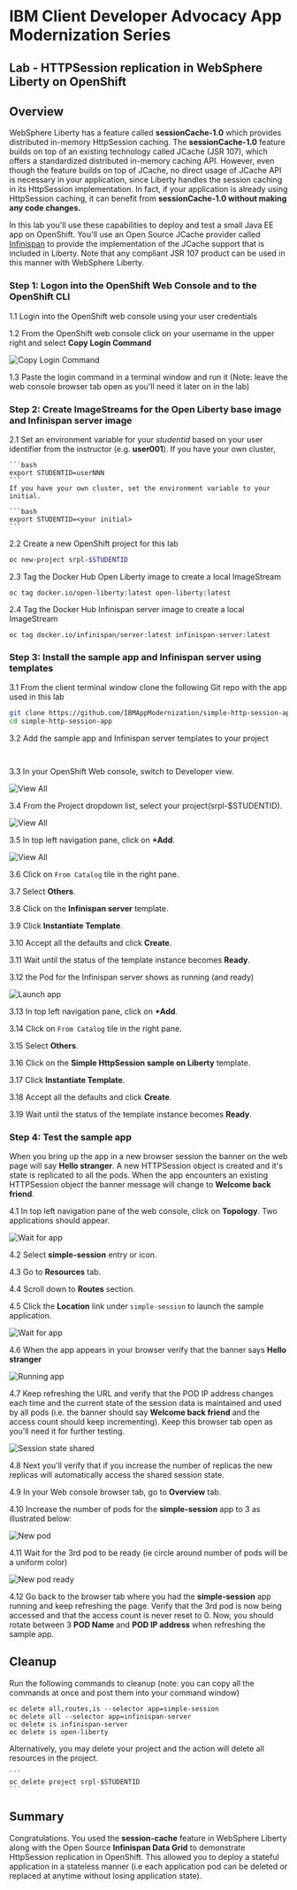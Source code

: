 # IBM Client Developer Advocacy App Modernization Series

## Lab - HTTPSession replication in WebSphere Liberty on OpenShift

## Overview

WebSphere Liberty has a feature called **sessionCache-1.0** which provides distributed in-memory HttpSession caching. The **sessionCache-1.0** feature builds on top of an existing technology called JCache (JSR 107), which offers a standardized distributed in-memory caching API. However, even though the feature builds on top of JCache, no direct usage of JCache API is necessary in your application, since Liberty handles the session caching in its HttpSession implementation. In fact, if your application is already using HttpSession caching, it can benefit from **sessionCache-1.0 without making any code changes.**

In this lab you'll use these  capabilities  to deploy and test  a small Java EE app on OpenShift. You'll use an Open Source JCache provider called [Infinispan](https://infinispan.org) to provide the implementation of the JCache support that is included in Liberty. Note that any compliant JSR 107 product can be used in this manner with WebSphere Liberty.

### Step 1: Logon into the OpenShift Web Console and to the OpenShift CLI

1.1 Login into the OpenShift web console using  your user credentials

1.2 From the OpenShift web console click on your username in the upper right and select **Copy Login Command**

   ![Copy Login Command](images/ss0-1.png)

1.3 Paste the login command in a terminal window and run it (Note: leave the web console browser tab open as you'll need it later on in the lab)

### Step 2: Create ImageStreams for the Open Liberty base image and Infinispan server image

2.1 Set an environment variable for your *studentid* based on your user identifier from the instructor (e.g. **user001**). If you have your own cluster, 

    ```bash
    export STUDENTID=userNNN
    ```
    If you have your own cluster, set the environment variable to your initial.

    ```bash
    export STUDENTID=<your initial>
    ```
2.2 Create a new OpenShift project for this lab

   ```bash
   oc new-project srpl-$STUDENTID
   ```

2.3 Tag the Docker Hub Open Liberty  image to create a local ImageStream

   ```
   oc tag docker.io/open-liberty:latest open-liberty:latest
   ```

2.4 Tag the Docker Hub Infinispan server image to create a local ImageStream

   ```
   oc tag docker.io/infinispan/server:latest infinispan-server:latest
   ```

### Step 3: Install the sample app and Infinispan server using templates  

3.1  From the client terminal window clone the following Git repo with the app used in this lab

   ```bash
   git clone https://github.com/IBMAppModernization/simple-http-session-app.git
   cd simple-http-session-app
   ```

3.2 Add the sample app  and Infinispan server templates to your project

   ```bash
    
   ```

3.3 In your OpenShift Web console, switch to Developer view.

   ![View All](images/ss0-2.png)

3.4 From the Project dropdown list, select your project(srpl-$STUDENTID).

   ![View All](images/ss0-3.png)

3.5 In top left navigation pane, click on **+Add**.

   ![View All](images/ss1-1.png)

3.6 Click on `From Catalog` tile in the right pane.

3.7 Select **Others**.

3.8 Click on the **Infinispan server** template.

3.9 Click **Instantiate Template**.

3.10 Accept all the defaults and click **Create**.

3.11 Wait until the status of the template instance becomes **Ready**.

3.12 the Pod for the Infinispan server shows as running (and ready)

   ![Launch app](images/ss2-1.png)

3.13 In top left navigation pane, click on **+Add**.

3.14 Click on `From Catalog` tile in the right pane.

3.15 Select **Others**.

3.16 Click on the **Simple HttpSession sample on Liberty** template.

3.17 Click **Instantiate Template**.

3.18 Accept all the defaults and click **Create**.

3.19 Wait until the status of the template instance becomes **Ready**.


### Step 4: Test the sample app

When you bring up the app in a new browser session the banner on the web page will say  **Hello stranger**. A new HTTPSession object is created and it's state is replicated to all the pods. When the app encounters an existing HTTPSession object the banner message will change to **Welcome back friend**.  

4.1 In top left navigation pane of the web console, click on **Topology**. Two applications should appear.

  ![Wait for app](images/ss3-1.png)

4.2 Select **simple-session** entry or icon.

4.3 Go to **Resources** tab.

4.4 Scroll down to **Routes** section.

4.5 Click the **Location** link under `simple-session` to launch the sample application.

  ![Wait for app](images/ss3-2.png)

4.6 When the app appears in your browser verify that the banner says **Hello stranger**

   ![Running app](images/ss4.png)

4.7 Keep refreshing the URL and verify that the POD IP address changes each time and the current state of the session data is maintained and used by all pods (i.e. the banner should say **Welcome back friend**  and the access count should keep incrementing). Keep this browser tab open as you'll need it for further testing.

   ![Session state shared](images/ss5.png)

4.8 Next you'll verify that if you increase the number of replicas the new replicas will automatically access the shared session state. 

4.9 In your Web console browser tab, go to **Overview** tab.

4.10 Increase the number of pods for the **simple-session** app to 3 as illustrated below:

   ![New pod](images/ss6-1.png)

4.11 Wait for the 3rd pod to be ready (ie circle around number of pods will be a  uniform  color)

   ![New pod ready](images/ss7-1.png)

4.12 Go back to the browser tab where you had the **simple-session** app running and keep refreshing the page. Verify that the 3rd pod is now being accessed and that the access count is never reset to 0. Now, you should rotate between 3 **POD Name** and **POD IP address** when refreshing the sample app.

## Cleanup

Run the following commands to cleanup (note: you can copy all the commands at once and post them into your command window)

   ```
   oc delete all,routes,is --selector app=simple-session
   oc delete all --selector app=infinispan-server
   oc delete is infinispan-server
   oc delete is open-liberty
   ```
Alternatively, you may delete your project and the action will delete all resources in the project.

    ```
    oc delete project srpl-$STUDENTID
    ```

## Summary
Congratulations. You used the **session-cache** feature in WebSphere Liberty along with the Open Source **Infinispan Data Grid** to demonstrate HttpSession replication in OpenShift. This allowed you to  deploy  a stateful application in a stateless manner (i.e each application pod can be deleted or replaced at anytime without losing application state).
